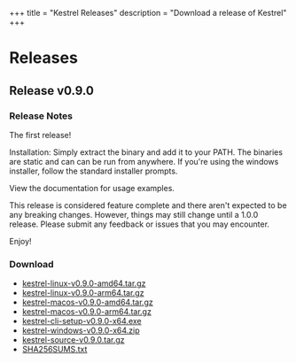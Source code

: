 +++
title = "Kestrel Releases"
description = "Download a release of Kestrel"
+++

# Releases

## Release v0.9.0

### Release Notes

The first release!

Installation: Simply extract the binary and add it to your PATH. The binaries are static and can can be run from anywhere. If you're using the windows installer, follow the standard installer prompts.


View the documentation for usage examples.


This release is considered feature complete and there aren't expected to be any breaking changes. However, things may still change until a 1.0.0 release. Please submit any feedback or issues that you may encounter.


Enjoy!

### Download

- [kestrel-linux-v0.9.0-amd64.tar.gz](/releases/v0.9.0/kestrel-linux-v0.9.0-amd64.tar.gz)
- [kestrel-linux-v0.9.0-arm64.tar.gz](/releases/v0.9.0/kestrel-linux-v0.9.0-arm64.tar.gz)
- [kestrel-macos-v0.9.0-amd64.tar.gz](/releases/v0.9.0/kestrel-macos-v0.9.0-amd64.tar.gz)
- [kestrel-macos-v0.9.0-arm64.tar.gz](/releases/v0.9.0/kestrel-macos-v0.9.0-arm64.tar.gz)
- [kestrel-cli-setup-v0.9.0-x64.exe](/releases/v0.9.0/kestrel-cli-setup-v0.9.0-x64.exe)
- [kestrel-windows-v0.9.0-x64.zip](/releases/v0.9.0/kestrel-windows-v0.9.0-x64.zip)
- [kestrel-source-v0.9.0.tar.gz](/releases/v0.9.0/kestrel-source-v0.9.0.tar.gz)
- [SHA256SUMS.txt](/releases/v0.9.0/SHA256SUMS.txt)
